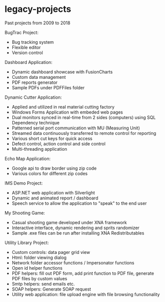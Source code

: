 # legacy-projects
Past projects from 2009 to 2018

BugTrac Project:
* Bug tracking system
* Flexible editor
* Version control

Dashboard Application:
* Dynamic dashboard showcase with FusionCharts
* Custom data management
* PDF reports generator
* Sample PDFs under PDFFiles folder

Dynamic Cutter Application:
* Applied and utilized in real material cutting factory
* Windows Forms Application with embeded web pages
* Dual monitors synced in real-time from 2 sides (computers) using SQL Dependency technique
* Patterned serial port communication with MU (Measuring Unit)
* Streamed data continuously transferred to remote control for reporting
* Various short cut keys for quick access
* Defect control, action control and side control
* Multi-threading application

Echo Map Application:
* Google api to draw border using zip code
* Various colors for different zip codes

IMS Demo Project:
* ASP.NET web application with Silverlight
* Dynamic and animated report / dashboard
* Speech service to allow the application to "speak" to the end user

My Shooting Game:
* Casual shooting game developed under XNA framework
* Interactive interface, dynamic rendering and sprits randomizer
* Sample .exe files can be run after installing XNA Redistributables

Utility Library Project:
* Custom controls: data pager grid view
* Html: folder viewing dialog
* Network folder accessor functions / Impersonator functions
* Open id helper functions
* PDF helpers: fill out PDF form, add print function to PDF file, generate PDF files by custom values
* Smtp helpers: send emails etc.
* SOAP helpers: Generate SOAP request
* Utility web application: file upload engine with file browsing functionality
